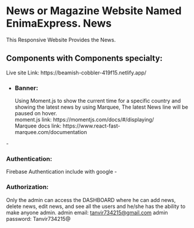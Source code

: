 # News or Magazine Website Named EnimaExpress. News

This Responsive Website Provides the News.<br>
<h2>Components with Components specialty:</h2>
Live site Link: https://beamish-cobbler-419f15.netlify.app/

- <h3>Banner: </h3> Using Moment.js to show the current time for a specific country and showing the latest news by using Marquee, The latest News line will be paused on hover.<br>moment.js link: https://momentjs.com/docs/#/displaying/ <br> Marquee docs link: https://www.react-fast-marquee.com/documentation
-<h3>Authentication: </h3> Firebase Authentication include with google
-<h3>Authorization: </h3> Only the admin can access the DASHBOARD where he can add news, delete news, edit news, and see all the users and he/she has the ability to make anyone admin.
admin email: tanvir734215@gmail.com
admin password: Tanvir734215@




